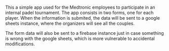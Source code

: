 This a simple app used for the Medtronic employees to participate in an internal padel tournament.
The app consists in two forms, one for each player.
When the information is submited, the data will be sent to a google sheets instance, where the organizers will see all the couples.

The form data will also be sent to a firebase instance just in case something is wrong with the google sheets, which is more vulnerable to accidental modifications.
